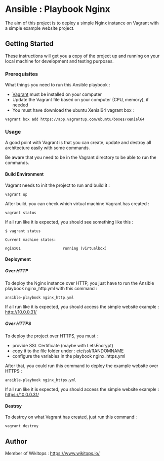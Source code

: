# Ansible : Playbook Nginx
The aim of this project is to deploy a simple Nginx instance on Vagrant with a simple example website project.

## Getting Started

These instructions will get you a copy of the project up and running on your local machine for development and testing purposes.

### Prerequisites

What things you need to run this Ansible playbook :

* [Vagrant](https://www.vagrantup.com/docs/installation/) must be installed on your computer
* Update the Vagrant file based on your computer (CPU, memory), if needed
* You must have download the ubuntu Xenial64 vagrant box :

```
vagrant box add https://app.vagrantup.com/ubuntu/boxes/xenial64
```

### Usage

A good point with Vagrant is that you can create, update and destroy all architecture easily with some commands.

Be aware that you need to be in the Vagrant directory to be able to run the commands.

#### Build Environment

Vagrant needs to init the project to run and build it :

```
vagrant up
```

After build, you can check which virtual machine Vagrant has created :

```
vagrant status
```

If all run like it is expected, you should see something like this :

```
$ vagrant status

Current machine states:

nginx01                   running (virtualbox)
```

#### Deployment

##### Over HTTP

To deploy the Nginx instance over HTTP, you just have to run the Ansible playbook nginx_http.yml with this command :

```
ansible-playbook nginx_http.yml
```

If all run like it is expected, you should access the simple website example : http://10.0.0.31/

##### Over HTTPS

To deploy the project over HTTPS, you must :

* provide SSL Certificate (maybe with LetsEncrypt)
* copy it to the file folder under : etc/ssl/RANDOMNAME
* configure the variables in the playbook nginx_https.yml

After that, you could run this command to deploy the example website over HTTPS :

```
ansible-playbook nginx_https.yml
```

If all run like it is expected, you should access the simple website example : https://10.0.0.31/

#### Destroy

To destroy on what Vagrant has created, just run this command :

```
vagrant destroy
```

## Author

Member of Wikitops : https://www.wikitops.io/
